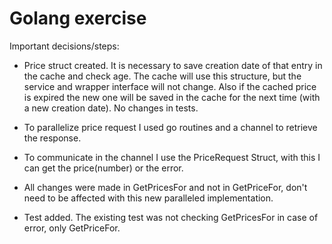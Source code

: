 # Golang exercise  
 Important decisions/steps:  

- Price struct created. It is necessary to save creation date of that entry in the cache and check age. The cache will use this structure, but the service and wrapper interface will not change. Also if the cached price is expired the new one will be saved in the cache for the next time (with a new creation date). No changes in tests.

- To parallelize price request I used go routines and a channel to retrieve the response.

- To communicate in the channel I use the PriceRequest Struct, with this I can get the price(number) or the error.

- All changes were made in GetPricesFor and not in GetPriceFor, don't need to be affected with this new paralleled implementation. 

- Test added. The existing test was not checking GetPricesFor in case of error, only GetPriceFor.
